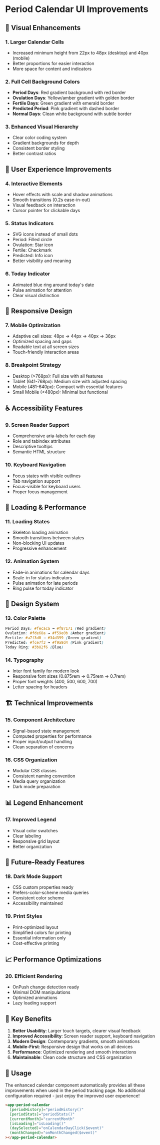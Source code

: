 # Period Calendar UI Improvements

## 🎨 Visual Enhancements

### 1. **Larger Calendar Cells**
- Increased minimum height from 22px to 48px (desktop) and 40px (mobile)
- Better proportions for easier interaction
- More space for content and indicators

### 2. **Full Cell Background Colors**
- **Period Days**: Red gradient background with red border
- **Ovulation Days**: Yellow/amber gradient with golden border  
- **Fertile Days**: Green gradient with emerald border
- **Predicted Period**: Pink gradient with dashed border
- **Normal Days**: Clean white background with subtle border

### 3. **Enhanced Visual Hierarchy**
- Clear color coding system
- Gradient backgrounds for depth
- Consistent border styling
- Better contrast ratios

## 🎯 User Experience Improvements

### 4. **Interactive Elements**
- Hover effects with scale and shadow animations
- Smooth transitions (0.2s ease-in-out)
- Visual feedback on interaction
- Cursor pointer for clickable days

### 5. **Status Indicators**
- SVG icons instead of small dots
- Period: Filled circle
- Ovulation: Star icon
- Fertile: Checkmark
- Predicted: Info icon
- Better visibility and meaning

### 6. **Today Indicator**
- Animated blue ring around today's date
- Pulse animation for attention
- Clear visual distinction

## 📱 Responsive Design

### 7. **Mobile Optimization**
- Adaptive cell sizes: 48px → 44px → 40px → 36px
- Optimized spacing and gaps
- Readable text at all screen sizes
- Touch-friendly interaction areas

### 8. **Breakpoint Strategy**
- Desktop (>768px): Full size with all features
- Tablet (641-768px): Medium size with adjusted spacing
- Mobile (481-640px): Compact with essential features
- Small Mobile (<480px): Minimal but functional

## ♿ Accessibility Features

### 9. **Screen Reader Support**
- Comprehensive aria-labels for each day
- Role and tabindex attributes
- Descriptive tooltips
- Semantic HTML structure

### 10. **Keyboard Navigation**
- Focus states with visible outlines
- Tab navigation support
- Focus-visible for keyboard users
- Proper focus management

## 🔄 Loading & Performance

### 11. **Loading States**
- Skeleton loading animation
- Smooth transitions between states
- Non-blocking UI updates
- Progressive enhancement

### 12. **Animation System**
- Fade-in animations for calendar days
- Scale-in for status indicators
- Pulse animation for late periods
- Ring pulse for today indicator

## 🎨 Design System

### 13. **Color Palette**
```css
Period Days: #fecaca → #f87171 (Red gradient)
Ovulation: #fde68a → #f59e0b (Amber gradient)  
Fertile: #a7f3d0 → #34d399 (Green gradient)
Predicted: #fce7f3 → #f9a8d4 (Pink gradient)
Today Ring: #3b82f6 (Blue)
```

### 14. **Typography**
- Inter font family for modern look
- Responsive font sizes (0.875rem → 0.75rem → 0.7rem)
- Proper font weights (400, 500, 600, 700)
- Letter spacing for headers

## 🏗️ Technical Improvements

### 15. **Component Architecture**
- Signal-based state management
- Computed properties for performance
- Proper input/output handling
- Clean separation of concerns

### 16. **CSS Organization**
- Modular CSS classes
- Consistent naming convention
- Media query organization
- Dark mode preparation

## 📊 Legend Enhancement

### 17. **Improved Legend**
- Visual color swatches
- Clear labeling
- Responsive grid layout
- Better organization

## 🌙 Future-Ready Features

### 18. **Dark Mode Support**
- CSS custom properties ready
- Prefers-color-scheme media queries
- Consistent color scheme
- Accessibility maintained

### 19. **Print Styles**
- Print-optimized layout
- Simplified colors for printing
- Essential information only
- Cost-effective printing

## 📈 Performance Optimizations

### 20. **Efficient Rendering**
- OnPush change detection ready
- Minimal DOM manipulations
- Optimized animations
- Lazy loading support

## 🎯 Key Benefits

1. **Better Usability**: Larger touch targets, clearer visual feedback
2. **Improved Accessibility**: Screen reader support, keyboard navigation
3. **Modern Design**: Contemporary gradients, smooth animations
4. **Mobile-First**: Responsive design that works on all devices
5. **Performance**: Optimized rendering and smooth interactions
6. **Maintainable**: Clean code structure and CSS organization

## 🚀 Usage

The enhanced calendar component automatically provides all these improvements when used in the period tracking page. No additional configuration required - just enjoy the improved user experience!

```html
<app-period-calendar
  [periodHistory]="periodHistory()"
  [periodStats]="periodStats()"
  [currentMonth]="currentMonth"
  [isLoading]="isLoading()"
  (daySelected)="onCalendarDayClick($event)"
  (monthChanged)="onMonthChanged($event)"
></app-period-calendar>
```
